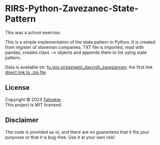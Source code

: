 # RIRS-Python-Zavezanec-State-Pattern

This was a school exercise.

This is a simple implementation of the state pattern in Python. It is created from register of slovenian companies. 
TXT file is imported, read with pandas, creates class --> objects and appends them to list using state pattern. 

Data is available on: [fu.gov.si/seznami_davcnih_zavezancev](https://www.fu.gov.si/e_storitve/seznami_davcnih_zavezancev/); the first link [direct link to .zip file](https://www.fu.gov.si/fileadmin/prenosi/DURS_zavezanci_PO.zip)

## License

Copyright © 2023 [Tatookie](https://github.com/KukovecRok). <br /> 
This project is MIT licensed.

## Disclaimer

The code is provided as-is, and there are no guarantees that it fits your purposes or that it is bug-free. Use it at your own risk!
